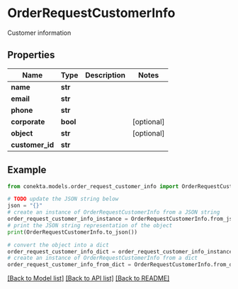 # OrderRequestCustomerInfo

Customer information

## Properties

Name | Type | Description | Notes
------------ | ------------- | ------------- | -------------
**name** | **str** |  | 
**email** | **str** |  | 
**phone** | **str** |  | 
**corporate** | **bool** |  | [optional] 
**object** | **str** |  | [optional] 
**customer_id** | **str** |  | 

## Example

```python
from conekta.models.order_request_customer_info import OrderRequestCustomerInfo

# TODO update the JSON string below
json = "{}"
# create an instance of OrderRequestCustomerInfo from a JSON string
order_request_customer_info_instance = OrderRequestCustomerInfo.from_json(json)
# print the JSON string representation of the object
print(OrderRequestCustomerInfo.to_json())

# convert the object into a dict
order_request_customer_info_dict = order_request_customer_info_instance.to_dict()
# create an instance of OrderRequestCustomerInfo from a dict
order_request_customer_info_from_dict = OrderRequestCustomerInfo.from_dict(order_request_customer_info_dict)
```
[[Back to Model list]](../README.md#documentation-for-models) [[Back to API list]](../README.md#documentation-for-api-endpoints) [[Back to README]](../README.md)


